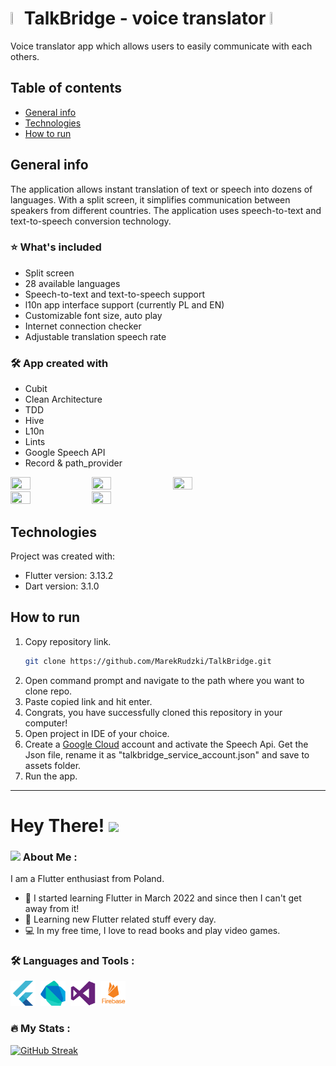 # <img src="https://user-images.githubusercontent.com/102899533/272019422-2992d22e-d0da-4e3b-a0de-5f12b403634e.png" width=3% height=3%>   TalkBridge - voice translator   <img src="https://user-images.githubusercontent.com/102899533/272019435-9058f3e3-c3ef-46f8-9920-6d8f71e86234.png" width=3% height=3%>

Voice translator app which allows users to easily communicate with each others.

## Table of contents
* [General info](#general-info)
* [Technologies](#technologies)
* [How to run](#how-to-run)

## General info
The application allows instant translation of text or speech into dozens of languages. With a split screen, it simplifies communication between speakers from different countries. The application uses speech-to-text and text-to-speech conversion technology.

### :star: What's included
- Split screen
- 28 available languages
- Speech-to-text and text-to-speech support
- l10n app interface support (currently PL and EN)
- Customizable font size, auto play
- Internet connection checker
- Adjustable translation speech rate

### :hammer_and_wrench: App created with
- Cubit
- Clean Architecture
- TDD
- Hive
- L10n
- Lints
- Google Speech API
- Record & path_provider

<p float="left">
<img src="https://user-images.githubusercontent.com/102899533/272051190-ed3c7784-1da1-4c56-a949-9253b4205a47.jpg" width=25% height=25%>
<img src="https://user-images.githubusercontent.com/102899533/272051187-f768447b-ca5a-4549-bd84-97f7b004ab81.jpg" width=25% height=25%>
<img src="https://user-images.githubusercontent.com/102899533/272051178-c9bd87e0-6a72-4e7b-b9dd-f62daca239c3.jpg" width=25% height=25%>
<img src="https://user-images.githubusercontent.com/102899533/272051189-2a4071a1-5715-4bd2-a3d2-2c1854f64810.jpg" width=25% height=25%>
<img src="https://user-images.githubusercontent.com/102899533/272051171-733b643d-8bdc-4bdb-a61c-1879b29a6776.jpg" width=25% height=25%>
</p>

## Technologies
Project was created with:
* Flutter version: 3.13.2
* Dart version: 3.1.0

## How to run
1. Copy repository link.
   ```sh
   git clone https://github.com/MarekRudzki/TalkBridge.git
   ```
2. Open command prompt and navigate to the path where you want to clone repo.
3. Paste copied link and hit enter.
4. Congrats, you have successfully cloned this repository in your computer!
5. Open project in IDE of your choice.
6. Create a [Google Cloud](https://console.cloud.google.com/) account and activate the Speech Api. Get the Json file, rename it as "talkbridge_service_account.json" and save to assets folder.
7. Run the app.

---

<h1>
  Hey There!
  <img src="https://media.giphy.com/media/hvRJCLFzcasrR4ia7z/giphy.gif" width="30px"/>
</h1>

### <img src="https://media.giphy.com/media/WUlplcMpOCEmTGBtBW/giphy.gif" width="30"> About Me :


I am a Flutter enthusiast from Poland.
- :telescope: I started learning Flutter in March 2022 and since then I can't get away from it!
- :book: Learning new Flutter related stuff every day.
- :computer: In my free time, I love to read books and play video games.

### :hammer_and_wrench: Languages and Tools :
<div>
  <img src="https://github.com/devicons/devicon/blob/master/icons/flutter/flutter-original.svg" title="Flutter" alt="Flutter" width="40" height="40"/>&nbsp;
  <img src="https://github.com/devicons/devicon/blob/master/icons/dart/dart-original.svg" title="Dart" alt="Dart" width="40" height="40"/>&nbsp;
  <img src="https://github.com/devicons/devicon/blob/master/icons/visualstudio/visualstudio-plain.svg" title="VSCode" alt="VSCode" width="40" height="40"/>&nbsp;
  <img src="https://github.com/devicons/devicon/blob/master/icons/firebase/firebase-plain-wordmark.svg" title="Firebase" alt="Firebase" width="40" height="40"/>
</div>

### :fire: My Stats :
[![GitHub Streak](http://github-readme-streak-stats.herokuapp.com?user=MarekRudzki&theme=dark&background=000000)](https://git.io/streak-stats)
